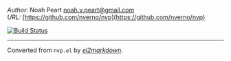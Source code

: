*Author:* Noah Peart <noah.v.peart@gmail.com><br>
*URL:* [https://github.com/nverno/nvp](https://github.com/nverno/nvp)<br>

[![Build Status](https://travis-ci.org/nverno/nvp.svg?branch=master)](https://travis-ci.org/nverno/nvp)


---
Converted from `nvp.el` by [*el2markdown*](https://github.com/Lindydancer/el2markdown).

